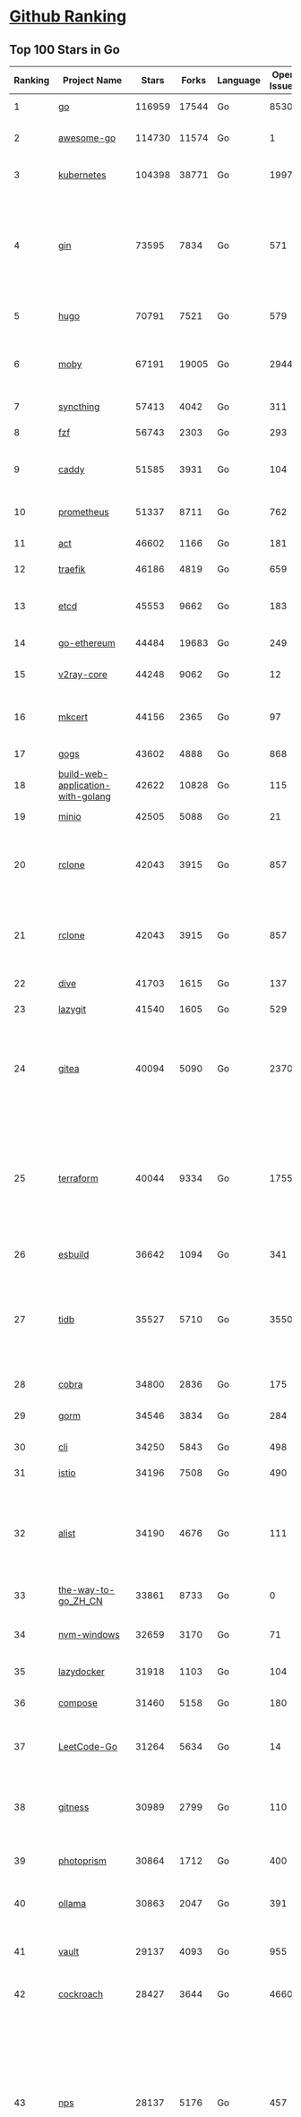 [Github Ranking](../README.md)
==========

## Top 100 Stars in Go

| Ranking | Project Name | Stars | Forks | Language | Open Issues | Description | Last Commit |
| ------- | ------------ | ----- | ----- | -------- | ----------- | ----------- | ----------- |
| 1 | [go](https://github.com/golang/go) | 116959 | 17544 | Go | 8530 | The Go programming language | 2024-01-13T00:50:20Z |
| 2 | [awesome-go](https://github.com/avelino/awesome-go) | 114730 | 11574 | Go | 1 | A curated list of awesome Go frameworks, libraries and software | 2024-01-12T03:30:38Z |
| 3 | [kubernetes](https://github.com/kubernetes/kubernetes) | 104398 | 38771 | Go | 1997 | Production-Grade Container Scheduling and Management | 2024-01-13T06:22:15Z |
| 4 | [gin](https://github.com/gin-gonic/gin) | 73595 | 7834 | Go | 571 | Gin is a HTTP web framework written in Go (Golang). It features a Martini-like API with much better performance -- up to 40 times faster. If you need smashing performance, get yourself some Gin. | 2024-01-10T10:22:32Z |
| 5 | [hugo](https://github.com/gohugoio/hugo) | 70791 | 7521 | Go | 579 | The world’s fastest framework for building websites. | 2024-01-12T17:30:30Z |
| 6 | [moby](https://github.com/moby/moby) | 67191 | 19005 | Go | 2944 | The Moby Project - a collaborative project for the container ecosystem to assemble container-based systems | 2024-01-13T00:49:48Z |
| 7 | [syncthing](https://github.com/syncthing/syncthing) | 57413 | 4042 | Go | 311 | Open Source Continuous File Synchronization | 2024-01-13T01:26:12Z |
| 8 | [fzf](https://github.com/junegunn/fzf) | 56743 | 2303 | Go | 293 | :cherry_blossom: A command-line fuzzy finder | 2024-01-09T22:21:37Z |
| 9 | [caddy](https://github.com/caddyserver/caddy) | 51585 | 3931 | Go | 104 | Fast and extensible multi-platform HTTP/1-2-3 web server with automatic HTTPS | 2024-01-13T03:42:44Z |
| 10 | [prometheus](https://github.com/prometheus/prometheus) | 51337 | 8711 | Go | 762 | The Prometheus monitoring system and time series database. | 2024-01-12T23:43:10Z |
| 11 | [act](https://github.com/nektos/act) | 46602 | 1166 | Go | 181 | Run your GitHub Actions locally 🚀 | 2024-01-09T09:16:55Z |
| 12 | [traefik](https://github.com/traefik/traefik) | 46186 | 4819 | Go | 659 | The Cloud Native Application Proxy | 2024-01-12T17:05:20Z |
| 13 | [etcd](https://github.com/etcd-io/etcd) | 45553 | 9662 | Go | 183 | Distributed reliable key-value store for the most critical data of a distributed system | 2024-01-12T18:34:36Z |
| 14 | [go-ethereum](https://github.com/ethereum/go-ethereum) | 44484 | 19683 | Go | 249 | Official Go implementation of the Ethereum protocol | 2024-01-13T06:18:31Z |
| 15 | [v2ray-core](https://github.com/v2ray/v2ray-core) | 44248 | 9062 | Go | 12 | A platform for building proxies to bypass network restrictions. | 2024-01-09T03:02:01Z |
| 16 | [mkcert](https://github.com/FiloSottile/mkcert) | 44156 | 2365 | Go | 97 | A simple zero-config tool to make locally trusted development certificates with any names you'd like. | 2023-11-29T10:04:44Z |
| 17 | [gogs](https://github.com/gogs/gogs) | 43602 | 4888 | Go | 868 | Gogs is a painless self-hosted Git service | 2024-01-01T18:51:33Z |
| 18 | [build-web-application-with-golang](https://github.com/astaxie/build-web-application-with-golang) | 42622 | 10828 | Go | 115 | A golang ebook intro how to build a web with golang | 2024-01-12T19:57:29Z |
| 19 | [minio](https://github.com/minio/minio) | 42505 | 5088 | Go | 21 | The Object Store for AI Data Infrastructure | 2024-01-13T09:24:55Z |
| 20 | [rclone](https://github.com/rclone/rclone) | 42043 | 3915 | Go | 857 | "rsync for cloud storage" - Google Drive, S3, Dropbox, Backblaze B2, One Drive, Swift, Hubic, Wasabi, Google Cloud Storage, Yandex Files | 2024-01-12T09:47:27Z |
| 21 | [rclone](https://github.com/rclone/rclone) | 42043 | 3915 | Go | 857 | "rsync for cloud storage" - Google Drive, S3, Dropbox, Backblaze B2, One Drive, Swift, Hubic, Wasabi, Google Cloud Storage, Yandex Files | 2024-01-12T09:47:27Z |
| 22 | [dive](https://github.com/wagoodman/dive) | 41703 | 1615 | Go | 137 | A tool for exploring each layer in a docker image | 2024-01-09T17:36:59Z |
| 23 | [lazygit](https://github.com/jesseduffield/lazygit) | 41540 | 1605 | Go | 529 | simple terminal UI for git commands | 2024-01-13T03:32:11Z |
| 24 | [gitea](https://github.com/go-gitea/gitea) | 40094 | 5090 | Go | 2370 | Git with a cup of tea! Painless self-hosted all-in-one software development service, including Git hosting, code review, team collaboration, package registry and CI/CD | 2024-01-13T04:41:43Z |
| 25 | [terraform](https://github.com/hashicorp/terraform) | 40044 | 9334 | Go | 1755 | Terraform enables you to safely and predictably create, change, and improve infrastructure. It is a source-available tool that codifies APIs into declarative configuration files that can be shared amongst team members, treated as code, edited, reviewed, and versioned. | 2024-01-12T20:25:38Z |
| 26 | [esbuild](https://github.com/evanw/esbuild) | 36642 | 1094 | Go | 341 | An extremely fast bundler for the web | 2024-01-06T16:23:55Z |
| 27 | [tidb](https://github.com/pingcap/tidb) | 35527 | 5710 | Go | 3550 | TiDB is an open-source, cloud-native, distributed, MySQL-Compatible database for elastic scale and real-time analytics. Try AI-powered Chat2Query free at : https://tidbcloud.com/free-trial | 2024-01-13T08:57:00Z |
| 28 | [cobra](https://github.com/spf13/cobra) | 34800 | 2836 | Go | 175 | A Commander for modern Go CLI interactions | 2024-01-12T08:14:42Z |
| 29 | [gorm](https://github.com/go-gorm/gorm) | 34546 | 3834 | Go | 284 | The fantastic ORM library for Golang, aims to be developer friendly | 2024-01-12T09:09:23Z |
| 30 | [cli](https://github.com/cli/cli) | 34250 | 5843 | Go | 498 | GitHub’s official command line tool | 2024-01-13T02:39:43Z |
| 31 | [istio](https://github.com/istio/istio) | 34196 | 7508 | Go | 490 | Connect, secure, control, and observe services. | 2024-01-13T05:29:00Z |
| 32 | [alist](https://github.com/alist-org/alist) | 34190 | 4676 | Go | 111 | 🗂️A file list/WebDAV program that supports multiple storages, powered by Gin and Solidjs. / 一个支持多存储的文件列表/WebDAV程序，使用 Gin 和 Solidjs。 | 2024-01-13T03:00:47Z |
| 33 | [the-way-to-go_ZH_CN](https://github.com/unknwon/the-way-to-go_ZH_CN) | 33861 | 8733 | Go | 0 | 《The Way to Go》中文译本，中文正式名《Go 入门指南》 | 2023-08-12T01:54:36Z |
| 34 | [nvm-windows](https://github.com/coreybutler/nvm-windows) | 32659 | 3170 | Go | 71 | A node.js version management utility for Windows. Ironically written in Go. | 2024-01-11T20:19:17Z |
| 35 | [lazydocker](https://github.com/jesseduffield/lazydocker) | 31918 | 1103 | Go | 104 | The lazier way to manage everything docker | 2024-01-12T11:31:21Z |
| 36 | [compose](https://github.com/docker/compose) | 31460 | 5158 | Go | 180 | Define and run multi-container applications with Docker | 2024-01-12T10:23:29Z |
| 37 | [LeetCode-Go](https://github.com/halfrost/LeetCode-Go) | 31264 | 5634 | Go | 14 | ✅ Solutions to LeetCode by Go, 100% test coverage, runtime beats 100% / LeetCode 题解 | 2023-10-11T23:26:58Z |
| 38 | [gitness](https://github.com/harness/gitness) | 30989 | 2799 | Go | 110 | Gitness is an Open Source developer platform with Source Control management, Continuous Integration and Continuous Delivery. | 2024-01-13T00:35:18Z |
| 39 | [photoprism](https://github.com/photoprism/photoprism) | 30864 | 1712 | Go | 400 | AI-Powered Photos App for the Decentralized Web 🌈💎✨ | 2024-01-12T11:51:11Z |
| 40 | [ollama](https://github.com/jmorganca/ollama) | 30863 | 2047 | Go | 391 | Get up and running with Llama 2, Mistral, and other large language models locally. | 2024-01-13T08:53:00Z |
| 41 | [vault](https://github.com/hashicorp/vault) | 29137 | 4093 | Go | 955 | A tool for secrets management, encryption as a service, and privileged access management | 2024-01-13T02:00:23Z |
| 42 | [cockroach](https://github.com/cockroachdb/cockroach) | 28427 | 3644 | Go | 4660 | CockroachDB - the open source, cloud-native distributed SQL database. | 2024-01-13T01:29:42Z |
| 43 | [nps](https://github.com/ehang-io/nps) | 28137 | 5176 | Go | 457 | 一款轻量级、高性能、功能强大的内网穿透代理服务器。支持tcp、udp、socks5、http等几乎所有流量转发，可用来访问内网网站、本地支付接口调试、ssh访问、远程桌面，内网dns解析、内网socks5代理等等……，并带有功能强大的web管理端。a lightweight, high-performance, powerful intranet penetration proxy server, with a powerful web management terminal. | 2024-01-11T03:38:31Z |
| 44 | [minikube](https://github.com/kubernetes/minikube) | 27805 | 4827 | Go | 914 | Run Kubernetes locally | 2024-01-12T22:55:13Z |
| 45 | [echo](https://github.com/labstack/echo) | 27559 | 2255 | Go | 52 | High performance, minimalist Go web framework | 2024-01-12T16:49:14Z |
| 46 | [go-zero](https://github.com/zeromicro/go-zero) | 26804 | 3785 | Go | 363 | A cloud-native Go microservices framework with cli tool for productivity. | 2024-01-12T10:00:31Z |
| 47 | [v2ray-core](https://github.com/v2fly/v2ray-core) | 26441 | 4411 | Go | 37 | A platform for building proxies to bypass network restrictions. | 2024-01-11T04:40:53Z |
| 48 | [kit](https://github.com/go-kit/kit) | 25828 | 2490 | Go | 36 | A standard library for microservices. | 2023-12-22T23:16:59Z |
| 49 | [k3s](https://github.com/k3s-io/k3s) | 25481 | 2198 | Go | 154 | Lightweight Kubernetes | 2024-01-12T21:45:35Z |
| 50 | [helm](https://github.com/helm/helm) | 25468 | 6952 | Go | 291 | The Kubernetes Package Manager | 2024-01-12T21:07:25Z |
| 51 | [croc](https://github.com/schollz/croc) | 25384 | 1040 | Go | 121 | Easily and securely send things from one computer to another :crocodile: :package: | 2024-01-09T08:32:23Z |
| 52 | [milvus](https://github.com/milvus-io/milvus) | 25011 | 2665 | Go | 463 | A cloud-native vector database, storage for next generation AI applications | 2024-01-13T09:46:39Z |
| 53 | [viper](https://github.com/spf13/viper) | 24970 | 2056 | Go | 382 | Go configuration with fangs | 2024-01-12T17:29:34Z |
| 54 | [iris](https://github.com/kataras/iris) | 24637 | 2498 | Go | 96 | The fastest HTTP/2 Go Web Framework. New, modern and easy to learn. Fast development with Code you control. Unbeatable cost-performance ratio :rocket: | 2024-01-12T04:47:46Z |
| 55 | [nsq](https://github.com/nsqio/nsq) | 24244 | 2918 | Go | 48 | A realtime distributed messaging platform | 2024-01-02T17:37:13Z |
| 56 | [faas](https://github.com/openfaas/faas) | 24146 | 1910 | Go | 30 | OpenFaaS - Serverless Functions Made Simple | 2024-01-11T18:04:26Z |
| 57 | [logrus](https://github.com/sirupsen/logrus) | 23683 | 2328 | Go | 3 | Structured, pluggable logging for Go. | 2024-01-10T13:36:15Z |
| 58 | [Wox](https://github.com/Wox-launcher/Wox) | 23646 | 2383 | Go | 157 | A cross-platform launcher that simply works | 2024-01-11T07:45:17Z |
| 59 | [k9s](https://github.com/derailed/k9s) | 23495 | 1503 | Go | 382 | 🐶 Kubernetes CLI To Manage Your Clusters In Style! | 2024-01-12T22:01:50Z |
| 60 | [ngrok](https://github.com/inconshreveable/ngrok) | 23473 | 4363 | Go | 234 | Introspected tunnels to localhost | 2023-12-14T18:57:31Z |
| 61 | [logrus](https://github.com/sirupsen/logrus) | 23683 | 2328 | Go | 3 | Structured, pluggable logging for Go. | 2024-01-10T13:36:15Z |
| 62 | [Wox](https://github.com/Wox-launcher/Wox) | 23646 | 2383 | Go | 157 | A cross-platform launcher that simply works | 2024-01-11T07:45:17Z |
| 63 | [k9s](https://github.com/derailed/k9s) | 23495 | 1503 | Go | 382 | 🐶 Kubernetes CLI To Manage Your Clusters In Style! | 2024-01-12T22:01:50Z |
| 64 | [ngrok](https://github.com/inconshreveable/ngrok) | 23473 | 4363 | Go | 234 | Introspected tunnels to localhost | 2023-12-14T18:57:31Z |
| 65 | [go-patterns](https://github.com/tmrts/go-patterns) | 23409 | 2179 | Go | 17 | Curated list of Go design patterns, recipes and idioms | 2023-10-01T05:09:32Z |
| 66 | [micro](https://github.com/zyedidia/micro) | 23321 | 1181 | Go | 762 | A modern and intuitive terminal-based text editor | 2024-01-13T06:18:22Z |
| 67 | [docker_practice](https://github.com/yeasy/docker_practice) | 23319 | 5660 | Go | 5 | Learn and understand Docker&Container technologies, with real DevOps practice! | 2023-12-30T00:28:00Z |
| 68 | [lux](https://github.com/iawia002/lux) | 22924 | 2656 | Go | 465 | 👾 Fast and simple video download library and CLI tool written in Go | 2024-01-05T01:46:08Z |
| 69 | [dapr](https://github.com/dapr/dapr) | 22811 | 1800 | Go | 376 | Dapr is a portable, event-driven, runtime for building distributed applications across cloud and edge. | 2024-01-13T08:05:12Z |
| 70 | [hub](https://github.com/mislav/hub) | 22616 | 2437 | Go | 239 | A command-line tool that makes git easier to use with GitHub. | 2024-01-01T19:29:41Z |
| 71 | [k6](https://github.com/grafana/k6) | 22427 | 1188 | Go | 378 | A modern load testing tool, using Go and JavaScript - https://k6.io | 2024-01-12T16:41:44Z |
| 72 | [vegeta](https://github.com/tsenart/vegeta) | 22378 | 1383 | Go | 62 | HTTP load testing tool and library. It's over 9000! | 2024-01-01T16:12:14Z |
| 73 | [fyne](https://github.com/fyne-io/fyne) | 22285 | 1326 | Go | 597 | Cross platform GUI toolkit in Go inspired by Material Design | 2024-01-12T21:20:08Z |
| 74 | [restic](https://github.com/restic/restic) | 22254 | 1412 | Go | 420 | Fast, secure, efficient backup program | 2024-01-12T21:38:17Z |
| 75 | [filebrowser](https://github.com/filebrowser/filebrowser) | 22199 | 2638 | Go | 65 | 📂 Web File Browser | 2024-01-07T15:25:06Z |
| 76 | [memos](https://github.com/usememos/memos) | 22092 | 1610 | Go | 186 | An open source, lightweight note-taking service. Easily capture and share your great thoughts. | 2024-01-13T08:56:37Z |
| 77 | [rancher](https://github.com/rancher/rancher) | 21994 | 2962 | Go | 2787 | Complete container management platform | 2024-01-13T05:04:20Z |
| 78 | [kratos](https://github.com/go-kratos/kratos) | 21972 | 3971 | Go | 31 | Your ultimate Go microservices framework for the cloud-native era. | 2024-01-10T05:30:54Z |
| 79 | [bubbletea](https://github.com/charmbracelet/bubbletea) | 21891 | 660 | Go | 48 | A powerful little TUI framework 🏗 | 2024-01-11T15:38:58Z |
| 80 | [delve](https://github.com/go-delve/delve) | 21562 | 2148 | Go | 98 | Delve is a debugger for the Go programming language. | 2024-01-12T10:59:11Z |
| 81 | [harbor](https://github.com/goharbor/harbor) | 21545 | 4527 | Go | 549 | An open source trusted cloud native registry project that stores, signs, and scans content. | 2024-01-13T08:46:45Z |
| 82 | [colly](https://github.com/gocolly/colly) | 21491 | 1688 | Go | 146 | Elegant Scraper and Crawler Framework for Golang | 2024-01-04T17:04:17Z |
| 83 | [testify](https://github.com/stretchr/testify) | 21292 | 1541 | Go | 266 | A toolkit with common assertions and mocks that plays nicely with the standard library | 2024-01-10T16:03:48Z |
| 84 | [cli](https://github.com/urfave/cli) | 21198 | 1705 | Go | 28 | A simple, fast, and fun package for building command line apps in Go | 2024-01-10T22:58:20Z |
| 85 | [go-micro](https://github.com/go-micro/go-micro) | 21116 | 2360 | Go | 86 | A Go microservices framework | 2023-12-27T15:11:11Z |
| 86 | [loki](https://github.com/grafana/loki) | 21019 | 3097 | Go | 1168 | Like Prometheus, but for logs. | 2024-01-12T21:10:05Z |
| 87 | [learn-go-with-tests](https://github.com/quii/learn-go-with-tests) | 20717 | 2740 | Go | 41 | Learn Go with test-driven development | 2024-01-11T09:14:42Z |
| 88 | [fasthttp](https://github.com/valyala/fasthttp) | 20582 | 1704 | Go | 75 | Fast HTTP package for Go. Tuned for high performance. Zero memory allocations in hot paths. Up to 10x faster than net/http | 2024-01-10T09:06:47Z |
| 89 | [websocket](https://github.com/gorilla/websocket) | 20562 | 3487 | Go | 42 | Package gorilla/websocket is a fast, well-tested and widely used WebSocket implementation for Go. | 2023-12-14T05:36:44Z |
| 90 | [zap](https://github.com/uber-go/zap) | 20318 | 1444 | Go | 103 | Blazing fast, structured, leveled logging in Go. | 2023-12-30T09:08:37Z |
| 91 | [podman](https://github.com/containers/podman) | 20316 | 2144 | Go | 499 | Podman: A tool for managing OCI containers and pods. | 2024-01-13T03:45:38Z |
| 92 | [wails](https://github.com/wailsapp/wails) | 20307 | 1024 | Go | 218 | Create beautiful applications using Go | 2024-01-11T00:03:59Z |
| 93 | [AdGuardHome](https://github.com/AdguardTeam/AdGuardHome) | 20184 | 1617 | Go | 944 | Network-wide ads & trackers blocking DNS server | 2024-01-12T12:15:29Z |
| 94 | [Xray-core](https://github.com/XTLS/Xray-core) | 20088 | 3459 | Go | 448 | Xray, Penetrates Everything. Also the best v2ray-core, with XTLS support. Fully compatible configuration. | 2024-01-13T03:09:04Z |
| 95 | [Cloudreve](https://github.com/cloudreve/Cloudreve) | 20054 | 3270 | Go | 200 | 🌩支持多家云存储的云盘系统 (Self-hosted file management and sharing system, supports multiple storage providers) | 2024-01-05T09:50:12Z |
| 96 | [trivy](https://github.com/aquasecurity/trivy) | 19954 | 2004 | Go | 178 | Find vulnerabilities, misconfigurations, secrets, SBOM in containers, Kubernetes, code repositories, clouds and more | 2024-01-12T22:47:20Z |
| 97 | [dgraph](https://github.com/dgraph-io/dgraph) | 19832 | 1503 | Go | 213 | The high-performance database for modern applications | 2024-01-11T19:07:09Z |
| 98 | [mux](https://github.com/gorilla/mux) | 19729 | 1836 | Go | 15 | Package gorilla/mux is a powerful HTTP router and URL matcher for building Go web servers with 🦍 | 2023-12-21T22:28:05Z |
| 99 | [CasaOS](https://github.com/IceWhaleTech/CasaOS) | 19438 | 1065 | Go | 277 | CasaOS - A simple, easy-to-use, elegant open-source Personal Cloud system. | 2024-01-05T07:05:17Z |
| 100 | [grpc-go](https://github.com/grpc/grpc-go) | 19361 | 4225 | Go | 121 | The Go language implementation of gRPC. HTTP/2 based RPC | 2024-01-12T22:50:43Z |

